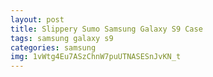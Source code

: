 ```yaml
---
layout: post
title: Slippery Sumo Samsung Galaxy S9 Case
tags: samsung galaxy s9
categories: samsung
img: 1vWtg4Eu7ASzChnW7puUTNASESnJvKN_t
---
```

